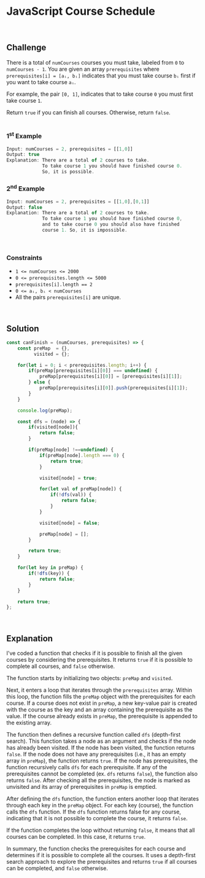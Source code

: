 # JavaScript Course Schedule
<br/>

## Challenge
There is a total of `numCourses` courses you must take, labeled from `0` to `numCourses - 1`. You are given an array `prerequisites` where `prerequisites[i] = [aᵢ, bᵢ]` indicates that you must take course `bᵢ` first if you want to take course `aᵢ`.

For example, the pair `[0, 1]`, indicates that to take course `0` you must first take course `1`.

Return `true` if you can finish all courses. Otherwise, return `false`.
<br/>
<br/>

### 1<sup>st</sup> Example

```JavaScript
Input: numCourses = 2, prerequisites = [[1,0]]
Output: true
Explanation: There are a total of 2 courses to take.
             To take course 1 you should have finished course 0.
             So, it is possible.
```

### 2<sup>nd</sup> Example

```JavaScript
Input: numCourses = 2, prerequisites = [[1,0],[0,1]]
Output: false
Explanation: There are a total of 2 courses to take.
             To take course 1 you should have finished course 0,
             and to take course 0 you should also have finished
             course 1. So, it is impossible.
```

<br/>

### Constraints

- `1 <= numCourses <= 2000`
- `0 <= prerequisites.length <= 5000`
- `prerequisites[i].length == 2`
- `0 <= aᵢ, bᵢ < numCourses`
- All the pairs `prerequisites[i]` are unique.

<br/>

## Solution

```JavaScript
const canFinish = (numCourses, prerequisites) => {
    const preMap  = {},
          visited = {};

    for(let i = 0; i < prerequisites.length; i++) {
        if(preMap[prerequisites[i][0]] === undefined) {
            preMap[prerequisites[i][0]] = [prerequisites[i][1]];
        } else {
            preMap[prerequisites[i][0]].push(prerequisites[i][1]);
        }
    }

    console.log(preMap);

    const dfs = (node) => {
        if(visited[node]){
            return false;
        }

        if(preMap[node] !==undefined) {
            if(preMap[node].length === 0) {
                return true;
            }

            visited[node] = true;

            for(let val of preMap[node]) {
                if(!dfs(val)) {
                    return false;
                }
            }

            visited[node] = false;

            preMap[node] = [];
        }

        return true;
    }

    for(let key in preMap) {
        if(!dfs(key)) {
            return false;
        }
    }

    return true;
};
```

<br/>

## Explanation

I've coded a function that checks if it is possible to finish all the given courses by considering the prerequisites. It returns `true` if it is possible to complete all courses, and `false` otherwise.
<br/>

The function starts by initializing two objects: `preMap` and `visited`.
<br/>

Next, it enters a loop that iterates through the `prerequisites` array. Within this loop, the function fills the `preMap` object with the prerequisites for each course. If a course does not exist in `preMap`, a new key-value pair is created with the course as the key and an array containing the prerequisite as the value. If the course already exists in `preMap`, the prerequisite is appended to the existing array.
<br/>

The function then defines a recursive function called `dfs` (depth-first search). This function takes a node as an argument and checks if the node has already been visited. If the node has been visited, the function returns `false`. If the node does not have any prerequisites (i.e., it has an empty array in `preMap`), the function returns `true`. If the node has prerequisites, the function recursively calls `dfs` for each prerequisite. If any of the prerequisites cannot be completed (ex. `dfs` returns `false`), the function also returns `false`. After checking all the prerequisites, the node is marked as unvisited and its array of prerequisites in `preMap` is emptied.
<br/>

After defining the `dfs` function, the function enters another loop that iterates through each key in the `preMap` object. For each key (course), the function calls the `dfs` function. If the `dfs` function returns false for any course, indicating that it is not possible to complete the course, it returns `false`.
<br/>

If the function completes the loop without returning `false`, it means that all courses can be completed. In this case, it returns `true`.
<br/>

In summary, the function checks the prerequisites for each course and determines if it is possible to complete all the courses. It uses a depth-first search approach to explore the prerequisites and returns `true` if all courses can be completed, and `false` otherwise.
<br/>
<br/>